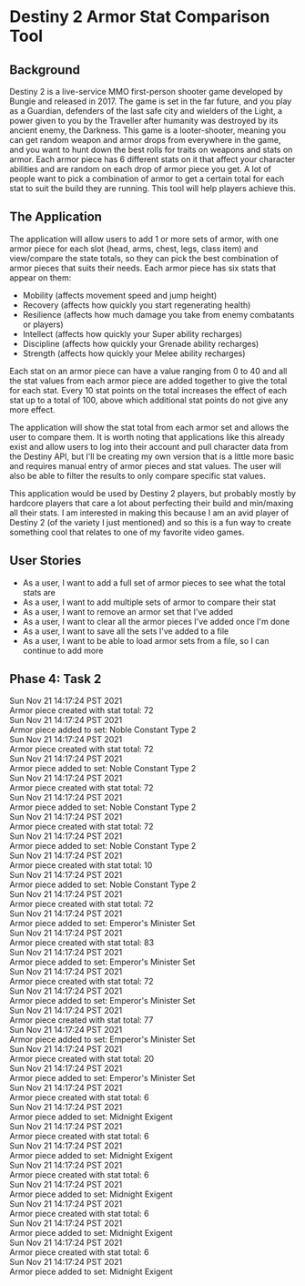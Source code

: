 # Destiny 2 Armor Stat Comparison Tool

## Background

Destiny 2 is a live-service MMO first-person shooter game developed by Bungie
and released in 2017. The game is set in the far future, and you play as a
Guardian, defenders of the last safe city and wielders of the Light, a power
given to you by the Traveller after humanity was destroyed by its ancient enemy,
the Darkness. This game is a looter-shooter, meaning you can get random weapon
and armor drops from everywhere in the game, and you want to hunt down the best
rolls for traits on weapons and stats on armor. Each armor piece has 6 
different stats on it that affect your character abilities and are random on
each drop of armor piece you get. A lot of people want to pick a combination
of armor to get a certain total for each stat to suit the build they are running.
This tool will help players achieve this.

## The Application

The application will allow users to add 1 or more sets of armor, with one
armor piece for each slot (head, arms, chest, legs, class item) and view/compare
the state totals, so they can pick the best combination of armor pieces that suits
their needs. Each armor piece has six stats that appear on them:

- Mobility (affects movement speed and jump height)
- Recovery (affects how quickly you start regenerating health)
- Resilience (affects how much damage you take from enemy combatants or players)
- Intellect (affects how quickly your Super ability recharges)
- Discipline (affects how quickly your Grenade ability recharges)
- Strength (affects how quickly your Melee ability recharges)

Each stat on an armor piece can have a value ranging from 0 to 40 and all the
stat values from each armor piece are added together to give the total for each
stat. Every 10 stat points on the total increases the effect of each stat up
to a total of 100, above which additional stat points do not give any more effect.

The application will show the stat total from each armor set and allows the user to compare them. It is worth
noting that applications like this already exist and allow users to log into their 
account and pull character data from the Destiny API, but I'll be creating my own
version that is a little more basic and requires manual entry of armor pieces and
stat values. The user will also be able to filter the results to only compare
specific stat values.

This application would be used by Destiny 2 players, but probably mostly by
hardcore players that care a lot about perfecting their build and min/maxing
all their stats. I am interested in making this because I am an avid player
of Destiny 2 (of the variety I just mentioned) and so this is a fun way to create
something cool that relates to one of my favorite video games.

## User Stories

- As a user, I want to add a full set of armor pieces to see what the total stats are
- As a user, I want to add multiple sets of armor to compare their stat
- As a user, I want to remove an armor set that I've added
- As a user, I want to clear all the armor pieces I've added once I'm done
- As a user, I want to save all the sets I've added to a file
- As a user, I want to be able to load armor sets from a file, so I can continue to add more

## Phase 4: Task 2

Sun Nov 21 14:17:24 PST 2021<br />
Armor piece created with stat total: 72<br />
Sun Nov 21 14:17:24 PST 2021<br />
Armor piece added to set: Noble Constant Type 2<br />
Sun Nov 21 14:17:24 PST 2021<br />
Armor piece created with stat total: 72<br />
Sun Nov 21 14:17:24 PST 2021<br />
Armor piece added to set: Noble Constant Type 2<br />
Sun Nov 21 14:17:24 PST 2021<br />
Armor piece created with stat total: 72<br />
Sun Nov 21 14:17:24 PST 2021<br />
Armor piece added to set: Noble Constant Type 2<br />
Sun Nov 21 14:17:24 PST 2021<br />
Armor piece created with stat total: 72<br />
Sun Nov 21 14:17:24 PST 2021<br />
Armor piece added to set: Noble Constant Type 2<br />
Sun Nov 21 14:17:24 PST 2021<br />
Armor piece created with stat total: 10<br />
Sun Nov 21 14:17:24 PST 2021<br />
Armor piece added to set: Noble Constant Type 2<br />
Sun Nov 21 14:17:24 PST 2021<br />
Armor piece created with stat total: 72<br />
Sun Nov 21 14:17:24 PST 2021<br />
Armor piece added to set: Emperor's Minister Set<br />
Sun Nov 21 14:17:24 PST 2021<br />
Armor piece created with stat total: 83<br />
Sun Nov 21 14:17:24 PST 2021<br />
Armor piece added to set: Emperor's Minister Set<br />
Sun Nov 21 14:17:24 PST 2021<br />
Armor piece created with stat total: 72<br />
Sun Nov 21 14:17:24 PST 2021<br />
Armor piece added to set: Emperor's Minister Set<br />
Sun Nov 21 14:17:24 PST 2021<br />
Armor piece created with stat total: 77<br />
Sun Nov 21 14:17:24 PST 2021<br />
Armor piece added to set: Emperor's Minister Set<br />
Sun Nov 21 14:17:24 PST 2021<br />
Armor piece created with stat total: 20<br />
Sun Nov 21 14:17:24 PST 2021<br />
Armor piece added to set: Emperor's Minister Set<br />
Sun Nov 21 14:17:24 PST 2021<br />
Armor piece created with stat total: 6<br />
Sun Nov 21 14:17:24 PST 2021<br />
Armor piece added to set: Midnight Exigent<br />
Sun Nov 21 14:17:24 PST 2021<br />
Armor piece created with stat total: 6<br />
Sun Nov 21 14:17:24 PST 2021<br />
Armor piece added to set: Midnight Exigent<br />
Sun Nov 21 14:17:24 PST 2021<br />
Armor piece created with stat total: 6<br />
Sun Nov 21 14:17:24 PST 2021<br />
Armor piece added to set: Midnight Exigent<br />
Sun Nov 21 14:17:24 PST 2021<br />
Armor piece created with stat total: 6<br />
Sun Nov 21 14:17:24 PST 2021<br />
Armor piece added to set: Midnight Exigent<br />
Sun Nov 21 14:17:24 PST 2021<br />
Armor piece created with stat total: 6<br />
Sun Nov 21 14:17:24 PST 2021<br />
Armor piece added to set: Midnight Exigent<br />
